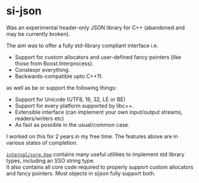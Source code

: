 # si-json

Was an experimental header-only JSON library for C++ (abandoned and may be currently broken).

The aim was to offer a fully std-library compliant interface i.e.
- Support for custom allocators and user-defined fancy pointers (like those from Boost.Interprocess).
- Constexpr everything.
- Backwards-compatible upto C++11.

as well as be or support the following things:
- Support for Unicode (UTF8, 16, 32, LE or BE)
- Support for every platform supported by libc++.
- Extensible interface (can implement your own input/output streams, readers/writers etc)
- As fast as possible in the usual/common case.


I worked on this for 2 years in my free time. The features above are in various states of completion.

[`internal/core.hpp`](https://github.com/mayawarrier/si-json/blob/main/include/sijson/internal/core.hpp) contains many useful utilities to implement std library types, including an SSO string type. \
It also contains all core code required to properly support custom allocators and fancy pointers. Most objects in sijson fully support both.
